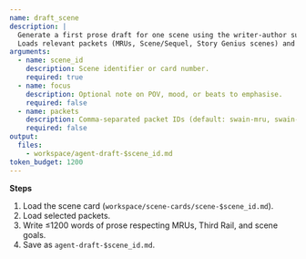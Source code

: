 ```yaml
---
name: draft_scene
description: |
  Generate a first prose draft for one scene using the writer-author subagent.
  Loads relevant packets (MRUs, Scene/Sequel, Story Genius scenes) and applies constraints from story-bible.json.
arguments:
  - name: scene_id
    description: Scene identifier or card number.
    required: true
  - name: focus
    description: Optional note on POV, mood, or beats to emphasise.
    required: false
  - name: packets
    description: Comma-separated packet IDs (default: swain-mru, swain-scenes-sequels, story-genius-scenes-3).
    required: false
output:
  files:
    - workspace/agent-draft-$scene_id.md
token_budget: 1200
---
```


**Steps**

1. Load the scene card (`workspace/scene-cards/scene-$scene_id.md`).
2. Load selected packets.
3. Write ≤1200 words of prose respecting MRUs, Third Rail, and scene goals.
4. Save as `agent-draft-$scene_id.md`.
